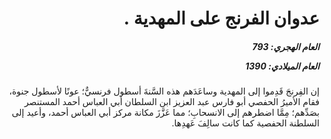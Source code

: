<h1 dir="rtl">عدوان الفرنج على المهدية  .</h1>

<h5 dir="rtl">العام الهجري:  793

العام الميلادي: 1390

</h5>

<p dir="rtl">إن الفِرنجَ قَدِموا إلى المهدية وساعَدَهم هذه السَّنةَ أسطول فرنسيٌّ؛ عونًا لأسطول جنوة، فقام الأميرُ الحفصي أبو فارس عبد العزيز ابن السلطان أبي العباس أحمد المستنصر بصَدِّهم؛ مِمَّا اضطرهم إلى الانسحابِ؛ مما عَزَّزَ مكانة مركز أبي العباس أحمد، وأعيد إلى السلطنة الحفصية كما كانت سالِفَ عَهدِها.</p></br>
